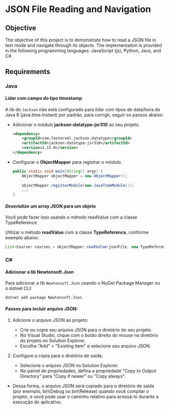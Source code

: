# JSON File Reading and Navigation

## Objective
The objective of this project is to demonstrate how to read a JSON file in text mode and navigate through its objects. The implementation is provided in the following programming languages: JavaScript (js), Python, Java, and C#.


## Requirements

### Java

#### Lidar com campo do tipo timestamp

A lib do ```Jackson``` não está configurado para lidar com tipos de data/hora do Java 8 (java.time.Instant) por padrão, para corrigir, seguir os passos abaixo:

- Adicionar o módulo **jackson-datatype-jsr310** ao seu projeto.

    ```xml
    <dependency>
        <groupId>com.fasterxml.jackson.datatype</groupId>
        <artifactId>jackson-datatype-jsr310</artifactId>
        <version>2.13.0</version>
    </dependency>
    ```
- Configurar o **ObjectMapper** para registrar o módulo. 

    ```java
    public static void main(String[] args) {
        ObjectMapper objectMapper = new ObjectMapper();
        
        objectMapper.registerModule(new JavaTimeModule());
        ...
    }
    ```

#### *Deserialize* um array JSON para um objeto 

Você pode fazer isso usando o método readValue com a classe TypeReference

Utilizar o método **readValue** com a classe **TypeReference**, conforme exemplo abaixo:

```java
List<Course> courses = objectMapper.readValue(jsonFile, new TypeReference<List<Course>>() {});
```
### C#

#### Adicionar a lib Newtonsoft.Json
Para adicionar a lib ```Newtonsoft.Json``` usando o NuGet Package Manager ou o dotnet CLI:
    
```
dotnet add package Newtonsoft.Json
```

#### Passos para incluir arquivo JSON:

1. Adicione o arquivo JSON ao projeto:
    - Crie ou copie seu arquivo JSON para o diretório do seu projeto.
    - No Visual Studio, clique com o botão direito do mouse no diretório do projeto no Solution Explorer.
    - Escolha "Add" > "Existing Item" e selecione seu arquivo JSON.

2. Configure a cópia para o diretório de saída:
    - Selecione o arquivo JSON no Solution Explorer.
    - No painel de propriedades, defina a propriedade "Copy to Output Directory" para "Copy if newer" ou "Copy always".

- Dessa forma, o arquivo JSON será copiado para o diretório de saída (por exemplo, bin\Debug ou bin\Release) quando você compilar o projeto, e você pode usar o caminho relativo para acessá-lo durante a execução do aplicativo.



